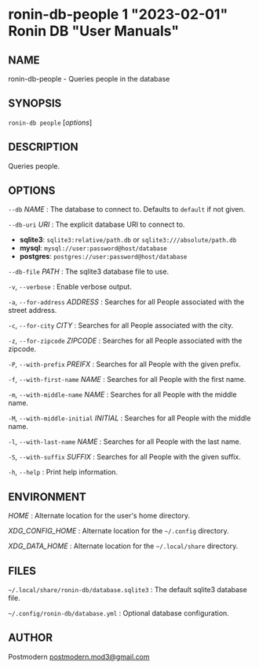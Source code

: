 # ronin-db-people 1 "2023-02-01" Ronin DB "User Manuals"

## NAME

ronin-db-people - Queries people in the database

## SYNOPSIS

`ronin-db people` [*options*]

## DESCRIPTION

Queries people.

## OPTIONS

`--db` *NAME*
: The database to connect to. Defaults to `default` if not given.

`--db-uri` *URI*
: The explicit database URI to connect to.

  * **sqlite3**: `sqlite3:relative/path.db` or `sqlite3:///absolute/path.db`
  * **mysql**: `mysql://user:password@host/database`
  * **postgres**: `postgres://user:password@host/database`

`--db-file` *PATH*
: The sqlite3 database file to use.

`-v`, `--verbose`
: Enable verbose output.

`-a`, `--for-address` *ADDRESS*
: Searches for all People associated with the street address.

`-c`, `--for-city` *CITY*
: Searches for all People associated with the city.

`-z`, `--for-zipcode` *ZIPCODE*
: Searches for all People associated with the zipcode.

`-P`, `--with-prefix` *PREIFX*
: Searches for all People with the given prefix.

`-f`, `--with-first-name` *NAME*
: Searches for all People with the first name.

`-m`, `--with-middle-name` *NAME*
: Searches for all People with the middle name.

`-M`, `--with-middle-initial` *INITIAL*
: Searches for all People with the middle name.

`-l`, `--with-last-name` *NAME*
: Searches for all People with the last name.

`-S`, `--with-suffix` *SUFFIX*
: Searches for all People with the given suffix.

`-h`, `--help`
: Print help information.

## ENVIRONMENT

*HOME*
: Alternate location for the user's home directory.

*XDG_CONFIG_HOME*
: Alternate location for the `~/.config` directory.

*XDG_DATA_HOME*
: Alternate location for the `~/.local/share` directory.

## FILES

`~/.local/share/ronin-db/database.sqlite3`
: The default sqlite3 database file.

`~/.config/ronin-db/database.yml`
: Optional database configuration.

## AUTHOR

Postmodern <postmodern.mod3@gmail.com>

